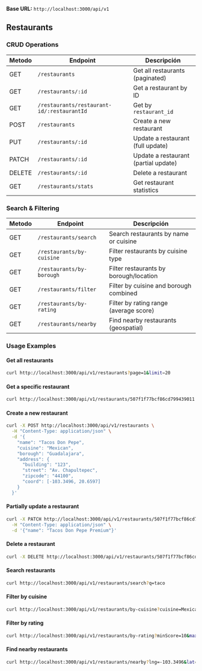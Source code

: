 **Base URL:** `http://localhost:3000/api/v1`

## Restaurants

### CRUD Operations

| Metodo | Endpoint                                   | Descripción                         |
| ------ | ------------------------------------------ | ----------------------------------- |
| GET    | `/restaurants`                             | Get all restaurants (paginated)     |
| GET    | `/restaurants/:id`                         | Get a restaurant by ID              |
| GET    | `/restaurants/restaurant-id/:restaurantId` | Get by `restaurant_id`              |
| POST   | `/restaurants`                             | Create a new restaurant             |
| PUT    | `/restaurants/:id`                         | Update a restaurant (full update)   |
| PATCH  | `/restaurants/:id`                         | Update a restaurant (partial update)|
| DELETE | `/restaurants/:id`                         | Delete a restaurant                 |
| GET    | `/restaurants/stats`                       | Get restaurant statistics           |

### Search & Filtering

| Metodo | Endpoint                | Descripción                              |
| ------ | ----------------------- | ---------------------------------------- |
| GET    | `/restaurants/search`   | Search restaurants by name or cuisine    |
| GET    | `/restaurants/by-cuisine` | Filter restaurants by cuisine type       |
| GET    | `/restaurants/by-borough` | Filter restaurants by borough/location   |
| GET    | `/restaurants/filter`   | Filter by cuisine and borough combined   |
| GET    | `/restaurants/by-rating`| Filter by rating range (average score)   |
| GET    | `/restaurants/nearby`   | Find nearby restaurants (geospatial)     |

### Usage Examples

#### Get all restaurants
```bash
curl http://localhost:3000/api/v1/restaurants?page=1&limit=20
```

#### Get a specific restaurant
```bash
curl http://localhost:3000/api/v1/restaurants/507f1f77bcf86cd799439011
```

#### Create a new restaurant
```bash
curl -X POST http://localhost:3000/api/v1/restaurants \
  -H "Content-Type: application/json" \
  -d '{
    "name": "Tacos Don Pepe",
    "cuisine": "Mexican",
    "borough": "Guadalajara",
    "address": {
      "building": "123",
      "street": "Av. Chapultepec",
      "zipcode": "44100",
      "coord": [-103.3496, 20.6597]
    }
  }'
```

#### Partially update a restaurant
```bash
curl -X PATCH http://localhost:3000/api/v1/restaurants/507f1f77bcf86cd799439011 \
  -H "Content-Type: application/json" \
  -d '{"name": "Tacos Don Pepe Premium"}'
```

#### Delete a restaurant
```bash
curl -X DELETE http://localhost:3000/api/v1/restaurants/507f1f77bcf86cd799439011
```

#### Search restaurants
```bash
curl http://localhost:3000/api/v1/restaurants/search?q=taco
```

#### Filter by cuisine
```bash
curl http://localhost:3000/api/v1/restaurants/by-cuisine?cuisine=Mexican&sort=name&order=asc
```

#### Filter by rating
```bash
curl http://localhost:3000/api/v1/restaurants/by-rating?minScore=10&maxScore=20
```

#### Find nearby restaurants
```bash
curl http://localhost:3000/api/v1/restaurants/nearby?lng=-103.3496&lat=20.6597&radius=5000
```